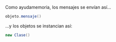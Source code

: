 Como ayudamemoria, los mensajes se envían así...

```java
objeto.mensaje()
```

...y los objetos se instancian así: 

```java
new Clase()
```